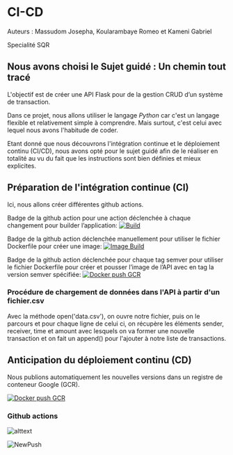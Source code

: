 # CI-CD

Auteurs : 
Massudom Josepha,
Koularambaye Romeo et
Kameni Gabriel

Specialité SQR

## Nous avons choisi le Sujet guidé : Un chemin tout tracé
L'objectif est de créer une API Flask pour de la gestion CRUD d’un système de transaction.

Dans ce projet, nous allons utiliser le langage *Python* car c'est un langage flexible et relativement simple à comprendre. Mais surtout, c'est celui avec lequel nous avons l'habitude de coder. 

Etant donné que nous découvrons l'intégration continue et le déploiement continu (CI/CD), nous avons opté pour le sujet guidé afin de le réaliser en totalité au vu du fait que les instructions sont bien définies et mieux explicites.


## Préparation de l'intégration continue (CI)
Ici, nous allons créer différentes github actions.

Badge de la github action pour une action déclenchée à chaque changement pour builder l’application: [![Build](https://github.com/gabi49/4A_SQR_GJR_CI-CD/actions/workflows/build.yml/badge.svg)](https://github.com/gabi49/4A_SQR_GJR_CI-CD/actions/workflows/build.yml)

Badge de la github action déclenchée manuellement pour utiliser le fichier Dockerfile pour créer une image: [![Image Build](https://github.com/gabi49/4A_SQR_GJR_CI-CD/actions/workflows/build_Docker.yml/badge.svg?branch=main)](https://github.com/gabi49/4A_SQR_GJR_CI-CD/actions/workflows/build_Docker.yml)

Badge  de la github action déclenchée pour chaque tag semver pour utiliser le fichier Dockerfile pour créer et
pousser l’image de l’API avec en tag la version semver spécifiée: [![Docker push GCR](https://github.com/gabi49/4A_SQR_GJR_CI-CD/actions/workflows/Docker_push.yml/badge.svg)](https://github.com/gabi49/4A_SQR_GJR_CI-CD/actions/workflows/Docker_push.yml)


### Procédure de chargement de données dans l'API à partir d'un fichier.csv

Avec la méthode open('data.csv'), on ouvre notre fichier, puis on le parcours et pour chaque ligne de celui ci, on récupère les éléments sender, receiver, time et amount avec lesquels on va former une nouvelle transaction et on fait un append() pour l'ajouter à notre liste de transactions.


## Anticipation du déploiement continu (CD)

Nous publions  automatiquement les nouvelles versions dans un registre de conteneur Google (GCR).

[![Docker push GCR](https://github.com/gabi49/4A_SQR_GJR_CI-CD/actions/workflows/Docker_push.yml/badge.svg)](https://github.com/gabi49/4A_SQR_GJR_CI-CD/actions/workflows/Docker_push.yml)

### Github actions

![alttext](https://th.bing.com/th/id/OIP.BNlMMtzkKh4G49JGfp83gwHaFj?pid=ImgDet&rs=1)

![NewPush](https://github.com/gabi49/CI-CD/actions/workflows/blank.yml/badge.svg)





